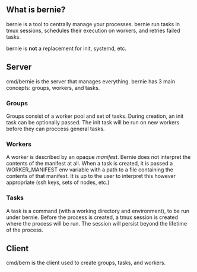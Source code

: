 ## What is bernie?

bernie is a tool to centrally manage your processes.
bernie run tasks in tmux sessions, schedules their execution on workers,
and retries failed tasks.

bernie is **not** a replacement for init, systemd, etc.

## Server

cmd/bernie is the server that manages everything.
bernie has 3 main concepts: groups, workers, and tasks.

### Groups

Groups consist of a worker pool and set of tasks.
During creation, an init task can be optionally passed.
The init task will be run on new workers before they can proccess general tasks.

### Workers

A worker is described by an opaque *manifest*.
Bernie does not interpret the contents of the manifest at all.
When a task is created, it is passed a WORKER_MANIFEST env variable with a path
to a file containing the contents of that manifest.
It is up to the user to interpret this however appropriate (ssh keys, sets of nodes, etc.)

### Tasks

A task is a command (with a working directory and environment), to be run under bernie.
Before the process is created, a tmux session is created where the process will be run.
The session will persist beyond the lifetime of the process.

## Client

cmd/bern is the client used to create groups, tasks, and workers.
